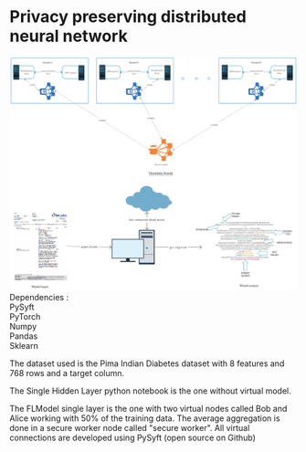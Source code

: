 # Privacy preserving distributed neural network

<img src="general design.png"> <br>
<img src="application.png"> <br>
Dependencies : <br>
PySyft <br>
PyTorch <br>
Numpy <br>
Pandas <br>
Sklearn <br>

The dataset used is the Pima Indian Diabetes dataset with 8 features and 768 rows and a target column. 

The Single Hidden Layer python notebook is the one without virtual model.

The FLModel single layer is the one with two virtual nodes called Bob and Alice working with 50% of the training data. The average aggregation is done in a secure worker node called "secure worker". All virtual connections are developed using PySyft (open source on Github) 
 
